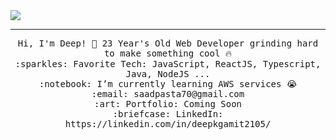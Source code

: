 <img src="https://raw.githubusercontent.com/saadpasta/saadpasta/master/Banner%20%20(1).png?token=AFR2MI7PXWJTBJNE6GSR7IK7G6PCG"/>
 <hr></hr>
<p align="center">
  <samp>
    Hi, I'm Deep! 👋
    23 Year's Old Web Developer grinding hard to make something cool 🔥 <br>
    :sparkles: Favorite Tech: JavaScript, ReactJS, Typescript, Java, NodeJS ... <br>
    :notebook: I’m currently learning AWS services 😭  <br>
    :email:	saadpasta70@gmail.com <br>
    :art: Portfolio: Coming Soon <br>
    :briefcase: LinkedIn: https://linkedin.com/in/deepkgamit2105/ <br>
  </samp>
</p>
